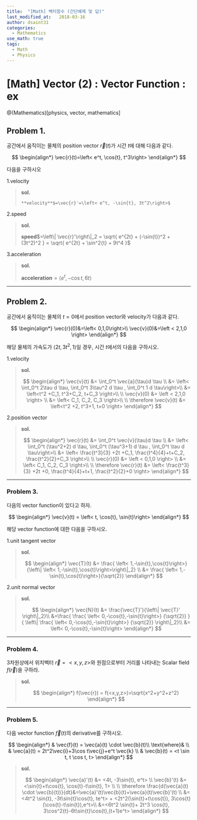 ```yaml
---
title:  "[Math] 벡터함수 (간단예제 및 답)"
last_modified_at:   2018-03-16
author: dsaint31
categories: 
  - Mathematics
use_math: true
tags: 
  - Math 
  - Physics
---
```


# [Math] Vector (2) : Vector Function : ex

@(Mathematics)[physics, vector, mathematics]

## Problem 1. 

공간에서 움직이는 물체의 position vector $\vec{r}(t)$가 시간 $t$에 대해 다음과 같다.

$$
\begin{align*}
\vec{r}(t)=\left< e^t, \cos{t}, t^3\right>
\end{align*}
$$

다음을 구하시오

1.velocity

> **sol.**  
>	
>	  **velocity**$=\vec{r}'=\left< e^t, -\sin{t}, 3t^2\right>$
	
2.speed

> **sol.** 
> 
>   **speed**$=\left\| \vec{r}'\right\|_2 = \sqrt{ e^{2t} + (-\sin{t})^2 + (3t^2)^2 }  = \sqrt{ e^{2t} + \sin^2{t} + 9t^4 }$
	
3.acceleration

> **sol.** 
> 
>   **acceleration**$=\left< e^t, -\cos{t}, 6t\right>$  

---

## Problem 2. 

공간에서 움직이는 물체의 $t=0$에서 position vector와 velocity가 다음과 같다.

$$ 
\begin{align*}
\vec{r}(0)&=\left< 0,1,0\right>\\
\vec{v}(0)&=\left < 2,1,0 \right> 
\end{align*}
$$


해당 물체의 가속도가 $\left< 2t,3t^2, 1\right>$일 경우, 시간 $t$에서의 다음을 구하시오.

1.velocity

> **sol.**
>
> $$
	\begin{align*}
	\vec{v}(t) &= \int_0^t \vec{a}(\tau)d \tau \\
	&= \left< \int_0^t 2\tau d \tau, \int_0^t 3\tau^2 d \tau , \int_0^t 1 d \tau\right>\\
	&= \left<t^2 +C_1, t^3+C_2, t+C_3 \right>\\
	\\
	\vec{v}(0) &=  \left < 2,1,0 \right> \\
	&= \left< C_1, C_2, C_3 \right>\\
	\\
	\therefore \vec{v}(t) &= \left<t^2 +2, t^3+1, t+0 \right>
	\end{align*}
	$$
	
2.position vector

> **sol.**
>
> $$
	\begin{align*}
	\vec{r}(t) &= \int_0^t \vec{v}(\tau)d \tau \\
	&= \left< \int_0^t (\tau^2+2) d \tau, \int_0^t (\tau^3+1) d \tau , \int_0^t \tau d \tau\right>\\
	&= \left< \frac{t^3}{3} +2t +C_1, \frac{t^4}{4}+t+C_2, \frac{t^2}{2}+C_3 \right>\\
	\\
	\vec{r}(0) &=  \left < 0,1,0 \right> \\
	&= \left< C_1, C_2, C_3 \right>\\
	\\
	\therefore \vec{r}(t) &=  \left< \frac{t^3}{3} +2t +0, \frac{t^4}{4}+t+1, \frac{t^2}{2}+0 \right>
	\end{align*}
	$$

---

### Problem 3. 

다음의 vector function이 있다고 하자.

$$
\begin{align*}
\vec{v}(t) = \left< t, \cos{t}, \sin{t}\right>
\end{align*}
$$

해당 vector function에 대한 다음을 구하시오.

1.unit tangent vector

> **sol.**
> 
> $$
	\begin{align*}
	\vec{T}(t) &= \frac{ \left< 1,-\sin{t},\cos{t}\right>}{\left\| \left< 1,-\sin{t},\cos{t}\right>\right\|_2} \\
	&= \frac{ \left< 1,-\sin{t},\cos{t}\right>}{\sqrt{2}}
	\end{align*}
	$$
	
2.unit normal vector

> **sol.**
> 
> $$
	\begin{align*}
	\vec{N}(t) &= \frac{\vec{T}'}{\left\| \vec{T}' \right\|_2}\\
	&=\frac{
	\frac{ \left< 0,-\cos{t},-\sin{t}\right>} {\sqrt{2}}
	}{ \left\|
	\frac{ \left< 0,-\cos{t},-\sin{t}\right>} {\sqrt{2}} 
	\right\|_2}\\
	&= \left< 0,-\cos{t},-\sin{t}\right>	\end{align*}
	$$

---

### Problem 4. 

3차원상에서  위치벡터 $\vec{r}=<x,y,z>$와 원점으로부터 거리를 나타내는 Scalar field $f(\vec{r})$을 구하라.


> **sol.**
> 
> $$
\begin{align*}
f(\vec{r}) = f(<x,y,z>)=\sqrt{x^2+y^2+z^2}
\end{align*}
$$

---

### Problem 5.

다음 vector function $\vec{f}(t)$의 derivative를 구하시오.

$$
\begin{align*}
& \vec{f}(t) = \vec{a}(t) \cdot \vec{b}(t)\\
\text{where}& \\
& \vec{a}(t) = 2t^2\vec{i}+3\cos t\vec{j}+e^t \vec{k} \\
& \vec{b}(t) = <t \sin t, t \cos t, t>
\end{align*}
$$

> **sol.**
> 
> $$
\begin{align*}
\vec{a}'(t) &= <4t, -3\sin{t}, e^t> \\
\vec{b}'(t) &= <\sin{t}+t\cos{t}, \cos{t}-t\sin{t}, 1> \\
\\
\therefore
\frac{d(\vec{a}(t) \cdot \vec{b}(t))}{dt}&=\vec{a}'(t)\vec{b}(t)+\vec{a}(t)\vec{b}'(t) \\
&=<4t^2 \sin{t}, -3t\sin{t}\cos{t}, te^t> + <2t^2(\sin{t}+t\cos{t}), 3\cos{t}(\cos{t}-t\sin{t}),e^t>\\
&=<6t^2 \sin{t}+ 2t^3 \cos{t}, 3\cos^2{t}-6t\sin{t}\cos{t},(t+1)e^t>
\end{align*}
$$
